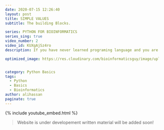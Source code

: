 ```yaml
---
date: 2020-07-15 12:26:40
layout: post
title: SIMPLE VALUES
subtitle: The building Blocks.

series: PYTHON FOR BIOINFORMATICS
series_sing: true
video_number: 2
video_id: KUXgAjSz4ro
description: If you have never learned programing language and you are from the field of Biology. You can learn python with examples from the realm of Biology. 

optimized_image: https://res.cloudinary.com/bioinformaticsguy/image/upload/c_scale,h_380/v1596701389/002%20Python-for-Bioinformatics/Python-for-Bioinformatics-002.png


category: Python Basics
tags:
  - Python
  - Basics
  - Bioinformatics
author: alihassan
paginate: true
---
```


{% include youtube_embed.html %}

> Website is under developement written material will be added soon!


 <!-- how you doing guys bioinformatics guyhere with another video of the seriespython for bioinformaticsin this video we will be talking aboutthe simple values the simple valuesincludebooleans integers floats special valuesand the most important values stringsso let's get started so let's start byopening ouridl e the first value is the booleanvalue which is also known as logicalvalues i know in one of your exams youhave attempted this question in whichyou have to write true or falsethis is the same thing so t r ue true or f a l s e falsethese are the two values true or falseyou can check the type of this value byusing this function t by p e typeand then enter true and this is a casesensitive value if you will enter wrongspellings just like hereyou will get an error if you will keepthis first tsmall you will also get in here t r u eyou will also get an error so we willtalk about the use of this value in thefuture videosso the next value is integers integersare just like numbers 1 23 4 5 6 7 8 9 10 so on and so forththese also include negative numbers so 123 this is a number 1 is a number 2 is anumberand you can check the type of this bythe same functiontype and enter an integer over hereso here are some examples -1[Music]you can also enter a really huge numberslike thisand you can notice that separators suchas commas or periods are not used inpythonyou will just get a plain number and weare going to use these numbers in latervideosso the next type is float float is theabbreviated version of the term flooringpointso float is basically equivalent ofscientific notation and you might bealready familiar with such numberthese are known as floats because thesecontain a digit and an exponentexponent is adjusted so that the decimalpoint floats just after the first digitso here are someexamples 2.5 0.0001and this is a very huge floatand as you can see that when you willenter a really huge floatit is represented in this e formright over here and you can check itstype by using the same functiontype and enter a float over here 1.2and its float the next is special valueit is special because it is no value itis basically used when you have missingvalues in the dataand it is represented by n o n e nonesee even if you enter over here you getnothing so let's talk about strings wewill be using this type a lot in thisseriescan you make a grasp why strings are soimportant in the seriesplease pause the video and make guess inthe comments down belowso this type of simple value is used toenter text in pythonso it has to be enclosed in singlequotesor double quotes we enter it in triplequotes for multiple linesso here is our first example of thestringpython 4 bioinformaticsso let me tell you the reason why wewill be using strings a lot in ourseries the reason is that we will beworking with the dnarna based sequences and amino acidsequenceswhich are in the form of text and wewill be needing help from the strings toenter those in python so let us takesome example of entering amino acidsequences in python it's likem and k m dl m and k[Music]so we have entered a protein sequencelet's try entering a dna sequence a tg c t c t c d c g a cg a c d a tso we have entered a dna sequence if youhave to enter a multiple line sequenceyou can enter it in triple quotes in thenext video we will be talking aboutexpressions whichinclude numerical operators logicaloperations and a very important stringoperation so if you have any questionsor concerns about this videodon't hesitate to comment down below youcan always find me there for helpif you want to find out what i do otherthan programming please check out myvlogging channelthank you very much for watching and iwill see you around in the next video[Music]  -->